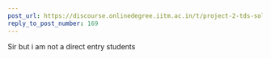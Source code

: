 ```yaml
---
post_url: https://discourse.onlinedegree.iitm.ac.in/t/project-2-tds-solver-discussion-thread/169029/176
reply_to_post_number: 169
---
```

Sir but i am not a direct entry students